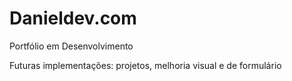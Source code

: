 # Danieldev.com
Portfólio em Desenvolvimento

Futuras implementações: projetos, melhoria visual e de formulário 